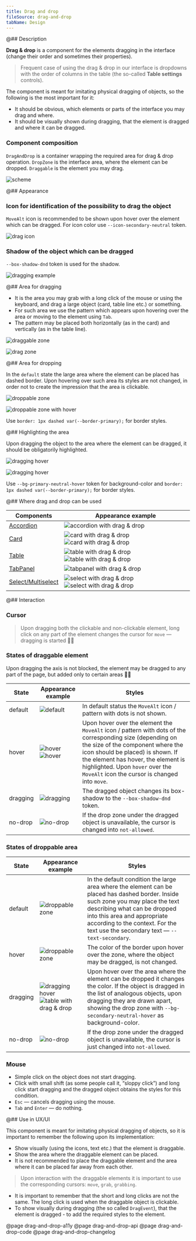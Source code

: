 ```yaml
---
title: Drag and drop
fileSource: drag-and-drop
tabName: Design
---
```


<!-- All styles for dark background are hidden to comments because they need to be a separate theme -->

@## Description

**Drag & drop** is a component for the elements dragging in the interface (change their order and sometimes their properties).

> Frequent case of using the drag & drop in our interface is dropdowns with the order of columns in the table (the so-called **Table settings** controls).

The component is meant for imitating physical dragging of objects, so the following is the most important for it:

- It should be obvious, which elements or parts of the interface you may drag and where.
- It should be visually shown during dragging, that the element is dragged and where it can be dragged.

### Component composition

`DragAndDrop` is a container wrapping the required area for drag & drop operation.
`DropZone` is the interface area, where the element can be dropped.
`Draggable` is the element you may drag.

![scheme](static/dragdrop-scheme.png)

@## Appearance

<!-- > Styles for dark background are constructed on the basis of white color with transparency. It is required for using this theme both on the background and on the colored background. -->

### Icon for identification of the possibility to drag the object

`MoveAlt` icon is recommended to be shown upon hover over the element which can be dragged. For icon color use `--icon-secondary-neutral` token.

![drag icon](static/drag-hover.png)

<!-- |                      | Appearance example                         | Token              |
| -------------------- | ------------------------------------------ | ------------------- |
| For light background | ![drag icon](static/drag-hover.png)        | `fill: --icon-secondary-neutral;` |
| For dark background  | ![drag icon](static/drag-hover-invert.png) | `fill: --icon-secondary-neutral;` | -->

### Shadow of the object which can be dragged

`--box-shadow-dnd` token is used for the shadow.

![dragging example](static/dragging-dnd.png)

<!-- |                      | Appearance example                              | Styles                                            |
| -------------------- | ----------------------------------------------- | ------------------------------------------------- |
| For light background | ![dragging example](static/dragging-dnd.png)    | `box-shadow: 0 2px 5px 0 rgba(gray-80, .16);`     |
| For dark background  | ![dragging example](static/dragging-invert.png) | `box-shadow: 0 2px 5px 0 rgba(138,142,155, .25);` | -->

@## Area for dragging

- It is the area you may grab with a long click of the mouse or using the keyboard, and drag a large object (card, table line etc.) or something.
- For such area we use the pattern which appears upon hovering over the area or moving to the element using `Tab`.
- The pattern may be placed both horizontally (as in the card) and vertically (as in the table line).

![draggable zone](static/draggable-card.png)

![drag zone](static/drag-table.png)

<!-- |                      | Appearance example                                                               | Styles                    |
| -------------------- | -------------------------------------------------------------------------------- | ------------------------- |
| For light background | ![draggable zone](static/draggable-card.png) ![drag zone](static/drag-table.png) | `background: --gray-200;` |
| For dark background  | ![draggable zone](static/draggable-card-invert.png)                              | `background: --gray-200;` | -->

@## Area for dropping

In the `default` state the large area where the element can be placed has dashed border. Upon hovering over such area its styles are not changed, in order not to create the impression that the area is clickable.

![droppable zone](static/droppable-zone.png)

![droppable zone with hover](static/default-and-hover.png)

Use `border: 1px dashed var(--border-primary);` for border styles.

<!-- |                      | Appearance example                                                                                      | Styles                                |
| -------------------- | ------------------------------------------------------------------------------------------------------- | ------------------------------------- |
| For light background | ![droppable zone](static/droppable-zone.png) ![droppable zone with hover](static/default-and-hover.png) | `border: 1px dashed rgba(gray-200);`  |
| For dark background  | ![droppable zone](static/droppable-zone-invert.png)                                                     | `border: 1px dashed rgba(white, .3);` | -->

@## Highlighting the area

Upon dragging the object to the area where the element can be dragged, it should be obligatorily highlighted.

![dragging hover](static/dragging-dnd.png)

![dragging hover](static/drag-card.png)

Use `--bg-primary-neutral-hover` token for background-color and `border: 1px dashed var(--border-primary);` for border styles.

<!-- |                      | Appearance example                                                                           | Styles                                 |
| -------------------- | -------------------------------------------------------------------------------------------- | -------------------------------------- |
| For light background | ![dragging hover](static/dragging-dnd.png) ![dragging hover](static/drag-card.png)           | `border: 1px dashed rgba(--gray-200);` |
| For dark background  | ![dragging hover](static/dragging-invert.png) ![dragging hover](static/drag-card-invert.png) | `border: 1px dashed rgba(white, .3);`  | -->

@## Where drag and drop can be used

| Components                                | Appearance example                                                                                      |
| ----------------------------------------- | ------------------------------------------------------------------------------------------------------- |
| [Accordion](/components/accordion/)       | ![accordion with drag & drop](static/drag-accordion.png)                                                |
| [Card](/components/card/)                 | ![card with drag & drop](static/draggable-card.png) ![card with drag & drop](static/drag-card.png)      |
| [Table](/table-group/table/)              | ![table with drag & drop](static/drag-table.png) ![table with drag & drop](static/drag-table2.png)      |
| [TabPanel](/components/tab-panel/)        | ![tabpanel with drag & drop](static/drag-tabpanel.png)                                                  |
| [Select/Multiselect](/components/select/) | ![select with drag & drop](static/drag-default.png) ![select with drag & drop](static/dragging-dnd.png) |

@## Interaction

### Cursor

> Upon dragging both the clickable and non-clickable element, long click on any part of the element changes the cursor for `move` — dragging is started 🕺🏻

### States of draggable element

Upon dragging the axis is not blocked, the element may be dragged to any part of the page, but added only to certain areas ☝🏻

| State    | Appearance example                                              | Styles                                                                                                                                                                                                                                                                                                        |
| -------- | --------------------------------------------------------------- | ------------------------------------------------------------------------------------------------------------------------------------------------------------------------------------------------------------------------------------------------------------------------------------------------------------- |
| default  | ![default](static/drag-default.png)                             | In default status the `MoveAlt` icon / pattern with dots is not shown.                                                                                                                                                                                                                                        |
| hover    | ![hover](static/drag-hover.png) ![hover](static/drag-table.png) | Upon hover over the element the `MoveAlt` icon / pattern with dots of the corresponding size (depending on the size of the component where the icon should be placed) is shown. If the element has hover, the element is highlighted. Upon `hover` over the `MoveAlt` icon the cursor is changed into `move`. |
| dragging | ![dragging](static/dragging-dnd.png)                            | The dragged object changes its box-shadow to the `--box-shadow-dnd` token.                                                                                                                                                                                                                                    |
| no-drop  | ![no-drop](static/no-drop.png)                                  | If the drop zone under the dragged object is unavailable, the cursor is changed into `not-allowed`.                                                                                                                                                                                                           |

### States of droppable area

| State    | Appearance example                                                                        | Styles                                                                                                                                                                                                                                                                               |
| -------- | ----------------------------------------------------------------------------------------- | ------------------------------------------------------------------------------------------------------------------------------------------------------------------------------------------------------------------------------------------------------------------------------------ |
| default  | ![droppable zone](static/droppable-zone.png)                                              | In the default condition the large area where the element can be placed has dashed border. Inside such zone you may place the text describing what can be dropped into this area and appropriate according to the context. For the text use the secondary text — `--text-secondary`. |
| hover    | ![droppable zone](static/default-and-hover.png)                                           | The color of the border upon hover over the zone, where the object may be dragged, is not changed.                                                                                                                                                                                   |
| dragging | ![dragging hover](static/drag-card.png) ![table with drag & drop](static/drag-table2.png) | Upon hover over the area where the element can be dropped it changes the color. If the object is dragged in the list of analogous objects, upon dragging they are drawn apart, showing the drop zone with `--bg-secondary-neutral-hover` as background-color.                        |
| no-drop  | ![no-drop](static/no-drop.png)                                                            | If the drop zone under the dragged object is unavailable, the cursor is just changed into `not-allowed`.                                                                                                                                                                             |

### Mouse

- Simple click on the object does not start dragging.
- Click with small shift (as some people call it, “sloppy click”) and long click start dragging and the dragged object obtains the styles for this condition.
- `Esc` — cancels dragging using the mouse.
- `Tab` and `Enter` — do nothing.

@## Use in UX/UI

This component is meant for imitating physical dragging of objects, so it is important to remember the following upon its implementation:

- Show visually (using the icons, text etc.) that the element is draggable.
- Show the area where the draggable element can be placed.
- It is not recommended to place the draggable element and the area where it can be placed far away from each other.

> Upon interaction with the draggable elements it is important to use the corresponding cursors: `move`, `grab`, `grabbing`.

- It is important to remember that the short and long clicks are not the same. The long click is used when the draggable object is clickable.
- To show visually during dragging (the so called `DragEvent`), that the element is dragged - to add the required styles to the element.

@page drag-and-drop-a11y
@page drag-and-drop-api
@page drag-and-drop-code
@page drag-and-drop-changelog
